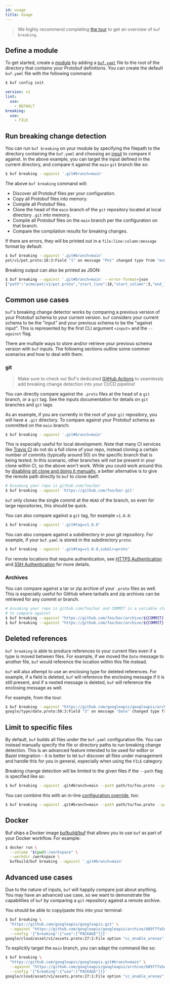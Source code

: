 ```yaml
---
id: usage
title: Usage
---
```


> We highly recommend completing [the tour](../tour/detect-breaking-changes.md) to get an overview
> of `buf breaking`.

## Define a module

To get started, create a [module](../bsr/overview.md#module) by adding a [`buf.yaml`](../configuration/v1/buf-yaml.md)
file to the root of the directory that contains your Protobuf definitions. You can create the default `buf.yaml`
file with the following command:

```sh
$ buf config init
```

```yaml title="buf.yaml"
version: v1
lint:
  use:
    - DEFAULT
breaking:
  use:
    - FILE
```

## Run breaking change detection

You can run `buf breaking` on your module by specifying the filepath to the directory containing the `buf.yaml`
and choosing an [input](../reference/inputs.md) to compare it against. In the above example, you can target the
input defined in the current directory, and compare it against the `main` `git` branch like so:

```sh
$ buf breaking --against '.git#branch=main'
```

The above `buf breaking` command will:

  - Discover all Protobuf files per your configuration.
  - Copy all Protobuf files into memory.
  - Compile all Protobuf files.
  - Clone the head of the `main` branch of the `git` repository located at local directory `.git` into memory.
  - Compile all Protobuf files on the `main` branch per the configuration on that branch.
  - Compare the compilation results for breaking changes.

If there are errors, they will be printed out in a `file:line:column:message` format by default:

```sh
$ buf breaking --against '.git#branch=main'
pet/v1/pet.proto:18:3:Field "1" on message "Pet" changed type from "enum" to "string".
```

Breaking output can also be printed as JSON:

```sh
$ buf breaking --against '.git#branch=main' --error-format=json
{"path":"acme/pet/v1/pet.proto","start_line":18,"start_column":3,"end_line":18,"end_column":9,"type":"FIELD_SAME_TYPE","message":"Field \"1\" on message \"Pet\" changed type from \"enum\" to \"string\"."}
```

## Common use cases

`buf`'s breaking change detector works by comparing a previous version of your Protobuf schema to
your current version. `buf` considers your current schema to be the "input" and your previous schema
to be the "against input". This is represented by the first CLI argument `<input>` and the `--against`
flag.

There are multiple ways to store and/or retrieve your previous schema version with `buf` inputs.
The following sections outline some common scenarios and how to deal with them.

### git

> Make sure to check out Buf's dedicated [GitHub Actions](../ci-cd/github-actions.md) to seamlessly add
> breaking change detection into your CI/CD pipeline!

You can directly compare against the `.proto` files at the head of a `git` branch, or a `git` tag.
See the inputs documentation for details on `git` branches and `git` tags.

As an example, if you are currently in the root of your `git` repository, you will have a `.git`
directory. To compare against your Protobuf schema as committed on the `main` branch:

```sh
$ buf breaking --against '.git#branch=main'
```

This is especially useful for local development. Note that many CI services like [Travis CI](https://travis-ci.com/)
do not do a full clone of your repo, instead cloning a certain number of commits (typically around 50)
on the specific branch that is being tested. In this scenario, other branches will not be present
in your clone within CI, so the above won't work. While you could work around this by [disabling git
clone and doing it manually](https://docs.travis-ci.com/user/customizing-the-build/#disabling-git-clone),
a better alternative is to give the remote path directly to `buf` to clone itself:

```sh
# Assuming your repo is github.com/foo/bar
$ buf breaking --against 'https://github.com/foo/bar.git'
```

`buf` only clones the single commit at the `HEAD` of the branch, so even for large repositories, this
should be quick.

You can also compare against a `git` tag, for example `v1.0.0`:

```sh
$ buf breaking --against '.git#tag=v1.0.0'
```

You can also compare against a subdirectory in your git repository. For example, if your `buf.yaml` is
stored in the subdirectory `proto`:


```sh
$ buf breaking --against '.git#tag=v1.0.0,subdir=proto'
```

For remote locations that require authentication, see [HTTPS Authentication](../reference/inputs.md#https) and
[SSH Authentication](../reference/inputs.md#ssh) for more details.

### Archives

You can compare against a tar or zip archive of your `.proto` files as well. This is especially useful for
GitHub where tarballs and zip archives can be retrieved for any commit or branch.

```sh
# Assuming your repo is github.com/foo/bar and COMMIT is a variable storing the commit
# to compare against
$ buf breaking --against "https://github.com/foo/bar/archive/${COMMIT}.tar.gz#strip_components=1"
$ buf breaking --against "https://github.com/foo/bar/archive/${COMMIT}.zip#strip_components=1"
```

## Deleted references

`buf breaking` is able to produce references to your current files even if a type is moved between
files. For example, if we moved the `Date` message to another file, `buf` would reference the location
within this file instead.

`buf` will also attempt to use an enclosing type for deleted references. For example, if a field is deleted,
`buf` will reference the enclosing message if it is still present, and if a nested message is deleted, `buf`
will reference the enclosing message as well.

For example, from the tour:

```sh
$ buf breaking --against "https://github.com/googleapis/googleapis/archive/${GOOGLEAPIS_COMMIT}.tar.gz#strip_components=1"
google/type/date.proto:50:3:Field "3" on message "Date" changed type from "int32" to "string".
```

## Limit to specific files

By default, `buf` builds all files under the `buf.yaml` configuration file. You can instead
manually specify the file or directory paths to run breaking change detection. This is an advanced
feature intended to be used for editor or Bazel integration - it is better to let `buf` discover
all files under management and handle this for you in general, especially when using the `FILE`
category.

Breaking change detection will be limited to the given files if the `--path` flag is specified like so:

```sh
$ buf breaking --against .git#branch=main --path path/to/foo.proto --path path/to/bar.proto
```

You can combine this with an in-line [configuration override](../configuration/overview.md#configuration-override), too:

```sh
$ buf breaking --against .git#branch=main --path path/to/foo.proto --path path/to/bar.proto --config '{"breaking":{"use":["WIRE_JSON"]}}'
```

## Docker

Buf ships a Docker image [bufbuild/buf](https://hub.docker.com/r/bufbuild/buf) that allows
you to use `buf` as part of your Docker workflow. For example:

```sh
$ docker run \
  --volume "$(pwd):/workspace" \
  --workdir /workspace \
  bufbuild/buf breaking --against '.git#branch=main'
```

## Advanced use cases

Due to the nature of inputs, `buf` will happily compare just about anything. You may have an advanced
use case, so we want to demonstrate the capabilities of `buf` by comparing a `git` repository against a remote
archive.

You should be able to copy/paste this into your terminal:

```sh
$ buf breaking \
  "https://github.com/googleapis/googleapis.git" \
  --against "https://github.com/googleapis/googleapis/archive/b89f7fa5e7cc64e9e38a59c97654616ad7b5932d.tar.gz#strip_components=1" \
  --config '{"breaking":{"use":["PACKAGE"]}}'
google/cloud/asset/v1/assets.proto:27:1:File option "cc_enable_arenas" changed from "false" to "true".
```

To explicitly target the `main` branch, you can adapt the command like so:

```sh
$ buf breaking \
  "https://github.com/googleapis/googleapis.git#branch=main" \
  --against "https://github.com/googleapis/googleapis/archive/b89f7fa5e7cc64e9e38a59c97654616ad7b5932d.tar.gz#strip_components=1" \
  --config '{"breaking":{"use":["PACKAGE"]}}'
google/cloud/asset/v1/assets.proto:27:1:File option "cc_enable_arenas" changed from "false" to "true".
```
